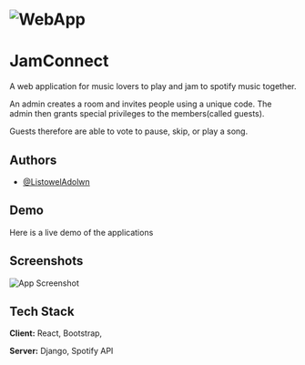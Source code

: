 # ![WebApp](https://github.com/ListowelAdolwin/JamConnect/blob/master/mobile.gif)
# JamConnect

A web application for music lovers to play and jam to spotify music together.

An admin creates a room and invites people using a unique code. The admin then grants special privileges to the members(called guests).

Guests therefore are able to vote to pause, skip, or play a song.


## Authors

- [@ListowelAdolwn](https://www.github.com/ListowelAdolwin)


## Demo

Here is a live demo of the applications

## Screenshots

![App Screenshot](https://via.placeholder.com/468x300?text=App+Screenshot+Here)


## Tech Stack

**Client:** React, Bootstrap,

**Server:** Django, Spotify API

